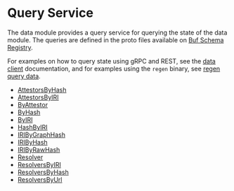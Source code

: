 # Query Service

The data module provides a query service for querying the state of the data module. The queries are defined in the proto files available on [Buf Schema Registry](https://buf.build/regen/regen-ledger/docs/main:regen.data.v1).

For examples on how to query state using gRPC and REST, see the [data client](07_client.md) documentation, and for examples using the `regen` binary, see [regen query data](../../commands/regen_query_data.html).

<!-- listed alphabetically -->

- [AttestorsByHash](https://buf.build/regen/regen-ledger/docs/main:regen.data.v1#regen.data.v1.Query.AttestorsByHash)
- [AttestorsByIRI](https://buf.build/regen/regen-ledger/docs/main:regen.data.v1#regen.data.v1.Query.AttestorsByIRI)
- [ByAttestor](https://buf.build/regen/regen-ledger/docs/main:regen.data.v1#regen.data.v1.Query.ByAttestor)
- [ByHash](https://buf.build/regen/regen-ledger/docs/main:regen.data.v1#regen.data.v1.Query.ByHash)
- [ByIRI](https://buf.build/regen/regen-ledger/docs/main:regen.data.v1#regen.data.v1.Query.ByIRI)
- [HashByIRI](https://buf.build/regen/regen-ledger/docs/main:regen.data.v1#regen.data.v1.Query.HashByIRI)
- [IRIByGraphHash](https://buf.build/regen/regen-ledger/docs/main:regen.data.v1#regen.data.v1.Query.IRIByGraphHash)
- [IRIByHash](https://buf.build/regen/regen-ledger/docs/main:regen.data.v1#regen.data.v1.Query.IRIByHash)
- [IRIByRawHash](https://buf.build/regen/regen-ledger/docs/main:regen.data.v1#regen.data.v1.Query.IRIByRawHash)
- [Resolver](https://buf.build/regen/regen-ledger/docs/main:regen.data.v1#regen.data.v1.Query.Resolver)
- [ResolversByIRI](https://buf.build/regen/regen-ledger/docs/main:regen.data.v1#regen.data.v1.Query.ResolversByIRI)
- [ResolversByHash](https://buf.build/regen/regen-ledger/docs/main:regen.data.v1#regen.data.v1.Query.ResolversByHash)
- [ResolversByUrl](https://buf.build/regen/regen-ledger/docs/main:regen.data.v1#regen.data.v1.Query.ResolversByUrl)
